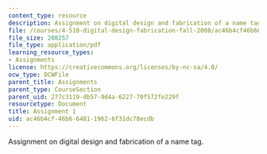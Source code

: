 ```yaml
---
content_type: resource
description: Assignment on digital design and fabrication of a name tag.
file: /courses/4-510-digital-design-fabrication-fall-2008/ac46b4cf46b6648119626f31dc78ecdb_assn1a.pdf
file_size: 208257
file_type: application/pdf
learning_resource_types:
- Assignments
license: https://creativecommons.org/licenses/by-nc-sa/4.0/
ocw_type: OCWFile
parent_title: Assignments
parent_type: CourseSection
parent_uid: 277c3119-db57-9d4a-6227-70f572fe229f
resourcetype: Document
title: Assignment 1
uid: ac46b4cf-46b6-6481-1962-6f31dc78ecdb
---
```

Assignment on digital design and fabrication of a name tag.
